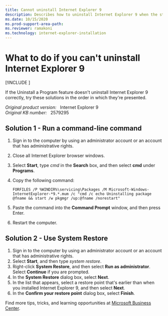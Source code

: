 ```yaml
---
title: Cannot uninstall Internet Explorer 9
description: Describes how to uninstall Internet Explorer 9 when the standard program removal methods aren't working for you.
ms.date: 10/15/2020
ms.prod-support-area-path: 
ms.reviewer: ramakoni
ms.technology: internet-explorer-installation
---
```

# What to do if you can't uninstall Internet Explorer 9

[!INCLUDE [](../includes/browsers-important.md)]

If the Uninstall a Program feature doesn't uninstall Internet Explorer 9 correctly, try these solutions in the order in which they're presented.

_Original product version:_ &nbsp; Internet Explorer 9  
_Original KB number:_ &nbsp; 2579295

## Solution 1 - Run a command-line command

1. Sign in to the computer by using an administrator account or an account that has administrative rights.
2. Close all Internet Explorer browser windows.
3. Select **Start**, type *cmd* in the **Search** box, and then select **cmd** under **Programs**.
4. Copy the following command:

   ```console
   FORFILES /P %WINDIR%\servicing\Packages /M Microsoft-Windows-InternetExplorer-*9.*.mum /c "cmd /c echo Uninstalling package @fname && start /w pkgmgr /up:@fname /norestart"
   ```

5. Paste the command into the **Command Prompt** window, and then press Enter.
6. Restart the computer.

## Solution 2 - Use System Restore

1. Sign in to the computer by using an administrator account or an account that has administrative rights.
2. Select **Start**, and then type *system restore*.
3. Right-click **System Restore**, and then select **Run as administrator**. Select **Continue** if you are prompted.
4. In the **System Restore** dialog box, select **Next**.
5. In the list that appears, select a restore point that's earlier than when you installed Internet Explorer 9, and then select **Next**.
6. In the **Confirm your restore point** dialog box, select **Finish**.

Find more tips, tricks, and learning opportunities at [Microsoft Business Center](https://smallbusiness.support.microsoft.com/).
